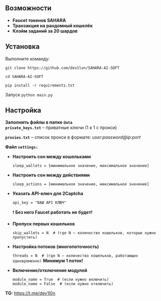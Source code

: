 ## Возможности

- **Faucet токенов SAHARA**  
- **Транзакция на рандомный кошелёк**  
- **Клэйм заданий за 20 шардов**  

## Установка

Выполните команду:

```git clone https://github.com/dev1lon/SAHARA-AI-SOFT```

```cd SAHARA-AI-SOFT ```

```pip install -r requirements.txt```

Запуск ```python main.py```

## Настройка

**Заполнить файлы в папке `data`**  
**`private_keys.txt`** – приватные ключи (1 к 1 с прокси)  

**`proxies.txt`** – список прокси в формате: *user:password@ip:port*

**Файл `settings:`**

- **Настроить сон между кошельками**

  ```sleep_wallets = [минимальное значение, максимальное значение]```


- **Настроить сон между действиями**

  ```sleep_actions = [минимальное значение, максимальное значение]```


- **Указать API-ключ для 2Captcha**  

  ```api_key = "ВАШ API КЛЮЧ"```

  ❗ **Без него Faucet работать не будет!**


- **Пропуск первых кошельков** 

  ```skip_wallets = N  # (где N — количество кошельков, которые нужно пропустить)```


- **Настройка потоков (многопоточность)**  

  ```threads = N  # (где N — количество кошельков, работающих одновременно)```
  **Минимум 1 поток!**


- **Включение/отключение модулей**  
  ```
  module_name = True  # (если нужно включить)
  module_name = False  # (если нужно отключить)
  ```

**TG:** https://t.me/dev1l0n